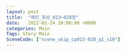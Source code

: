 ```yaml
---
layout: post
title:  "메인_회상_013~028장"
date:   2022-02-24 20:00:00 +0000
categories: Main
Tags: Story Main
SceneCode: ["scene_skip_cp013-028_q1_s10"]
---
```

